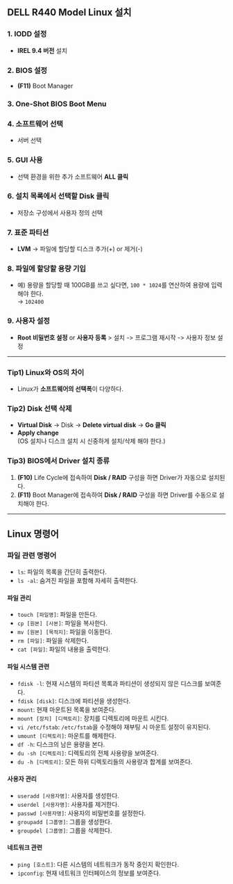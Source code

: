 ## DELL R440 Model Linux 설치

### 1. IODD 설정
- **IREL 9.4 버전** 설치

### 2. BIOS 설정
- **(F11)** Boot Manager

### 3. One-Shot BIOS Boot Menu

### 4. 소프트웨어 선택
- 서버 선택

### 5. GUI 사용
- 선택 환경을 위한 추가 소프트웨어 **ALL 클릭**

### 6. 설치 목록에서 선택할 Disk 클릭
- 저장소 구성에서 사용자 정의 선택

### 7. 표준 파티션
- **LVM** -> 파일에 할당할 디스크 추가(+) or 제거(-)

### 8. 파일에 할당할 용량 기입
- 예) 용량을 할당할 때 100GB를 쓰고 싶다면, `100 * 1024`를 연산하여 용량에 입력해야 한다.  
  → `102400`

### 9. 사용자 설정
- **Root 비밀번호 설정** or **사용자 등록** > 설치 -> 프로그램 재시작 -> 사용자 정보 설정

---

### **Tip1)** Linux와 OS의 차이
- Linux가 **소프트웨어의 선택폭**이 다양하다.

### **Tip2)** Disk 선택 삭제
- **Virtual Disk** -> Disk -> **Delete virtual disk** -> **Go 클릭**  
- **Apply change**  
  (OS 설치나 디스크 설치 시 신중하게 설치/삭제 해야 한다.)

### **Tip3)** BIOS에서 Driver 설치 종류
1) **(F10)** Life Cycle에 접속하여 **Disk / RAID** 구성을 하면 Driver가 자동으로 설치된다.
2) **(F11)** Boot Manager에 접속하여 **Disk / RAID** 구성을 하면 Driver를 수동으로 설치해야 한다.

---

## Linux 명령어

### 파일 관련 명령어
- `ls`: 파일의 목록을 간단히 출력한다.
- `ls -al`: 숨겨진 파일을 포함해 자세히 출력한다.

#### 파일 관리
- `touch [파일명]`: 파일을 만든다.
- `cp [원본] [사본]`: 파일을 복사한다.
- `mv [원본] [목적지]`: 파일을 이동한다.
- `rm [파일]`: 파일을 삭제한다.
- `cat [파일]`: 파일의 내용을 출력한다.

#### 파일 시스템 관련
- `fdisk -l`: 현재 시스템의 파티션 목록과 파티션이 생성되지 않은 디스크를 보여준다.
- `fdisk [disk]`: 디스크에 파티션을 생성한다.
- `mount`: 현재 마운트된 목록을 보여준다.
- `mount [장치] [디렉토리]`: 장치를 디렉토리에 마운트 시킨다.
- `vi /etc/fstab`: `/etc/fstab`을 수정해야 재부팅 시 마운트 설정이 유지된다.
- `umount [디렉토리]`: 마운트를 해제한다.
- `df -h`: 디스크의 남은 용량을 본다.
- `du -sh [디렉토리]`: 디렉토리의 전체 사용량을 보여준다.
- `du -h [디렉토리]`: 모든 하위 디렉토리들의 사용량과 합계를 보여준다.

#### 사용자 관리
- `useradd [사용자명]`: 사용자를 생성한다.
- `userdel [사용자명]`: 사용자를 제거한다.
- `passwd [사용자명]`: 사용자의 비밀번호를 설정한다.
- `groupadd [그룹명]`: 그룹을 생성한다.
- `groupdel [그룹명]`: 그룹을 삭제한다.

#### 네트워크 관련
- `ping [호스트]`: 다른 시스템의 네트워크가 동작 중인지 확인한다.
- `ipconfig`: 현재 네트워크 인터페이스의 정보를 보여준다.
